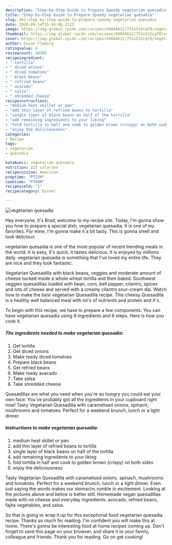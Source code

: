 ```yaml
---
description: "Step-by-Step Guide to Prepare Speedy vegetarian quesadia"
title: "Step-by-Step Guide to Prepare Speedy vegetarian quesadia"
slug: 461-step-by-step-guide-to-prepare-speedy-vegetarian-quesadia
date: 2020-09-14T15:44:00.212Z
image: https://img-global.cpcdn.com/recipes/49844612/751x532cq70/vegetarian-quesadia-recipe-main-photo.jpg
thumbnail: https://img-global.cpcdn.com/recipes/49844612/751x532cq70/vegetarian-quesadia-recipe-main-photo.jpg
cover: https://img-global.cpcdn.com/recipes/49844612/751x532cq70/vegetarian-quesadia-recipe-main-photo.jpg
author: Susan Fleming
ratingvalue: 4
reviewcount: 38305
recipeingredient:
- " tortilla"
- " diced onions"
- " diced tomatoes"
- " black beans"
- " refried beans"
- " avacado"
- " salsa"
- " shredded cheese"
recipeinstructions:
- "medium heat skillet or pan"
- "add thin layer of refried beans to tortilla"
- "single layer of black beans on half of the tortilla"
- "add remaining ingredients to your liking"
- "fold tortilla in half and cook to golden brown (crispy) on both sides"
- "enjoy the deliciousness"
categories:
- Recipe
tags:
- vegetarian
- quesadia

katakunci: vegetarian quesadia 
nutrition: 223 calories
recipecuisine: American
preptime: "PT32M"
cooktime: "PT60M"
recipeyield: "1"
recipecategory: Dinner

---
```



![vegetarian quesadia](https://img-global.cpcdn.com/recipes/49844612/751x532cq70/vegetarian-quesadia-recipe-main-photo.jpg)

Hey everyone, it's Brad, welcome to my recipe site. Today, I'm gonna show you how to prepare a special dish, vegetarian quesadia. It is one of my favorites. For mine, I'm gonna make it a bit tasty. This is gonna smell and look delicious.

vegetarian quesadia is one of the most popular of recent trending meals in the world. It is easy, it's quick, it tastes delicious. It is enjoyed by millions daily. vegetarian quesadia is something that I've loved my entire life. They are nice and they look fantastic.

Vegetarian Quesadilla with black beans, veggies and moderate amount of cheese tucked inside a whole wheat tortilla and then baked. Southwest veggies quesadillas loaded with bean, corn, bell pepper, cilantro, spices and lots of cheese and served with a creamy cilantro sour-cream dip. Watch how to make the best vegetarian Quesadilla recipe. This cheesy Quesadilla is a healthy well balanced meal with lot&#39;s of nutrients and protein and it&#39;s.


To begin with this recipe, we have to prepare a few components. You can have vegetarian quesadia using 8 ingredients and 6 steps. Here is how you cook it.

<!--inarticleads1-->

##### The ingredients needed to make vegetarian quesadia:

1. Get  tortilla
1. Get  diced onions
1. Make ready  diced tomatoes
1. Prepare  black beans
1. Get  refried beans
1. Make ready  avacado
1. Take  salsa
1. Take  shredded cheese


Quesadillas are what you need when you&#39;re so hungry you could eat your own face. You&#39;ve probably got all the ingredients in your cupboard right now! Tasty Vegetarian Quesadilla with caramelised onions, spinach, mushrooms and tomatoes. Perfect for a weekend brunch, lunch or a light dinner. 

<!--inarticleads2-->

##### Instructions to make vegetarian quesadia:

1. medium heat skillet or pan
1. add thin layer of refried beans to tortilla
1. single layer of black beans on half of the tortilla
1. add remaining ingredients to your liking
1. fold tortilla in half and cook to golden brown (crispy) on both sides
1. enjoy the deliciousness


Tasty Vegetarian Quesadilla with caramelised onions, spinach, mushrooms and tomatoes. Perfect for a weekend brunch, lunch or a light dinner. Even just saying the words makes our stomachs rumble in excitement. Looking at the pictures above and below is better still. Homemade vegan quesadillas made with no cheese and everyday ingredients: avocado, refried beans, fajita vegetables, and salsa. 

So that is going to wrap it up for this exceptional food vegetarian quesadia recipe. Thanks so much for reading. I'm confident you will make this at home. There's gonna be interesting food at home recipes coming up. Don't forget to save this page on your browser, and share it to your family, colleague and friends. Thank you for reading. Go on get cooking!
